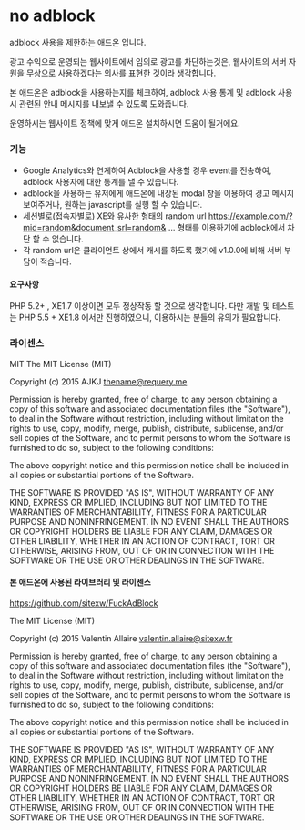 # no adblock
adblock 사용을 제한하는 애드온 입니다.

광고 수익으로 운영되는 웹사이트에서 임의로 광고를 차단하는것은, 웹사이트의 서버 자원을 무상으로 사용하겠다는 의사를 표현한 것이라 생각합니다.

본 애드온은 adblock을 사용하는지를 체크하여, adblock 사용 통계 및 adblock 사용시 관련된 안내 메시지를 내보낼 수 있도록 도와줍니다.

운영하시는 웹사이트 정책에 맞게 애드온 설치하시면 도움이 될거에요.


### 기능
- Google Analytics와 연계하여 Adblock을 사용할 경우 event를 전송하여, adblock 사용자에 대한 통계를 낼 수 있습니다.
- adblock을 사용하는 유저에게 애드온에 내장된 modal 창을 이용하여 경고 메시지 보여주거나, 원하는 javascript를 실행 할 수 있습니다.
- 세션별로(접속자별로) XE와 유사한 형태의 random url https://example.com/?mid=random&document_srl=random& ... 형태를 이용하기에 adblock에서 차단 할 수 없습니다.
- 각 random url은 클라이언트 상에서 캐시를 하도록 했기에 v1.0.0에 비해 서버 부담이 적습니다.


#### 요구사항
PHP 5.2+ , XE1.7 이상이면 모두 정상작동 할 것으로 생각합니다.
다만 개발 및 테스트는 PHP 5.5 + XE1.8 에서만 진행하였으니, 이용하시는 분들의 유의가 필요합니다.


### 라이센스
MIT
The MIT License (MIT)

Copyright (c) 2015 AJKJ <thename@requery.me>

Permission is hereby granted, free of charge, to any person obtaining a copy
of this software and associated documentation files (the "Software"), to deal
in the Software without restriction, including without limitation the rights
to use, copy, modify, merge, publish, distribute, sublicense, and/or sell
copies of the Software, and to permit persons to whom the Software is
furnished to do so, subject to the following conditions:

The above copyright notice and this permission notice shall be included in all
copies or substantial portions of the Software.

THE SOFTWARE IS PROVIDED "AS IS", WITHOUT WARRANTY OF ANY KIND, EXPRESS OR
IMPLIED, INCLUDING BUT NOT LIMITED TO THE WARRANTIES OF MERCHANTABILITY,
FITNESS FOR A PARTICULAR PURPOSE AND NONINFRINGEMENT. IN NO EVENT SHALL THE
AUTHORS OR COPYRIGHT HOLDERS BE LIABLE FOR ANY CLAIM, DAMAGES OR OTHER
LIABILITY, WHETHER IN AN ACTION OF CONTRACT, TORT OR OTHERWISE, ARISING FROM,
OUT OF OR IN CONNECTION WITH THE SOFTWARE OR THE USE OR OTHER DEALINGS IN THE
SOFTWARE.




#### 본 애드온에 사용된 라이브러리 및 라이센스
 https://github.com/sitexw/FuckAdBlock
 
 The MIT License (MIT)
 
 Copyright (c) 2015 Valentin Allaire <valentin.allaire@sitexw.fr>
 
 Permission is hereby granted, free of charge, to any person obtaining a copy
 of this software and associated documentation files (the "Software"), to deal
 in the Software without restriction, including without limitation the rights
 to use, copy, modify, merge, publish, distribute, sublicense, and/or sell
 copies of the Software, and to permit persons to whom the Software is
 furnished to do so, subject to the following conditions:
 
 The above copyright notice and this permission notice shall be included in all
 copies or substantial portions of the Software.
 
 THE SOFTWARE IS PROVIDED "AS IS", WITHOUT WARRANTY OF ANY KIND, EXPRESS OR
 IMPLIED, INCLUDING BUT NOT LIMITED TO THE WARRANTIES OF MERCHANTABILITY,
 FITNESS FOR A PARTICULAR PURPOSE AND NONINFRINGEMENT. IN NO EVENT SHALL THE
 AUTHORS OR COPYRIGHT HOLDERS BE LIABLE FOR ANY CLAIM, DAMAGES OR OTHER
 LIABILITY, WHETHER IN AN ACTION OF CONTRACT, TORT OR OTHERWISE, ARISING FROM,
 OUT OF OR IN CONNECTION WITH THE SOFTWARE OR THE USE OR OTHER DEALINGS IN THE
 SOFTWARE.